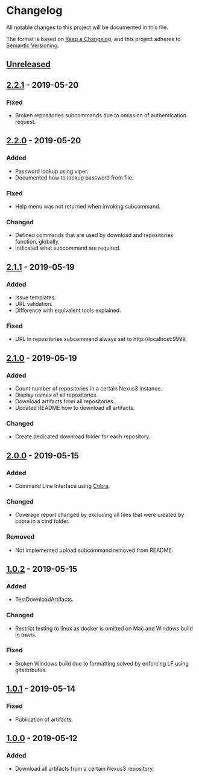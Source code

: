# Changelog
All notable changes to this project will be documented in this file.

The format is based on [Keep a Changelog](https://keepachangelog.com/en/1.0.0/),
and this project adheres to [Semantic Versioning](https://semver.org/spec/v2.0.0.html).

## [Unreleased]

## [2.2.1] - 2019-05-20
### Fixed
- Broken repositories subcommands due to omission of authentication request.

## [2.2.0] - 2019-05-20
### Added
- Password lookup using viper.
- Documented how to lookup password from file.

### Fixed
- Help menu was not returned when invoking subcommand.

### Changed
- Defined commands that are used by download and repositories function, globally.
- Indicated what subcommand are required.

## [2.1.1] - 2019-05-19
### Added
- Issue templates.
- URL validation.
- Difference with equivalent tools explained.

### Fixed
- URL in repositories subcommand always set to http://localhost:9999.

## [2.1.0] - 2019-05-19
### Added
- Count number of repositories in a certain Nexus3 instance.
- Display names of all repositories.
- Download artifacts from all repositories.
- Updated README how to download all artifacts.

### Changed
- Create dedicated download folder for each repository.

## [2.0.0] - 2019-05-15
### Added
- Command Line Interface using [Cobra](https://github.com/spf13/cobra).

### Changed
- Coverage report changed by excluding all files that were created by cobra in a cmd folder.

### Removed
- Not implemented upload subcommand removed from README.

## [1.0.2] - 2019-05-15
### Added
- TestDownloadArtifacts.

### Changed
- Restrict testing to linux as docker is omitted on Mac and Windows build in travis.

### Fixed
- Broken Windows build due to formatting solved by enforcing LF using gitattributes.

## [1.0.1] - 2019-05-14
### Fixed
- Publication of artifacts.

## [1.0.0] - 2019-05-12
### Added
- Download all artifacts from a certain Nexus3 repository.

[Unreleased]: https://github.com/030/n3dr/compare/2.2.1...HEAD
[2.2.1]: https://github.com/030/n3dr/compare/2.2.0...2.2.1
[2.2.0]: https://github.com/030/n3dr/compare/2.1.1...2.2.0
[2.1.1]: https://github.com/030/n3dr/compare/2.1.0...2.1.1
[2.1.0]: https://github.com/030/n3dr/compare/2.0.0...2.1.0
[2.0.0]: https://github.com/030/n3dr/compare/1.0.2...2.0.0
[1.0.2]: https://github.com/030/n3dr/compare/1.0.1...1.0.2
[1.0.1]: https://github.com/030/n3dr/compare/1.0.0...1.0.1
[1.0.0]: https://github.com/030/n3dr/releases/tag/1.0.0
